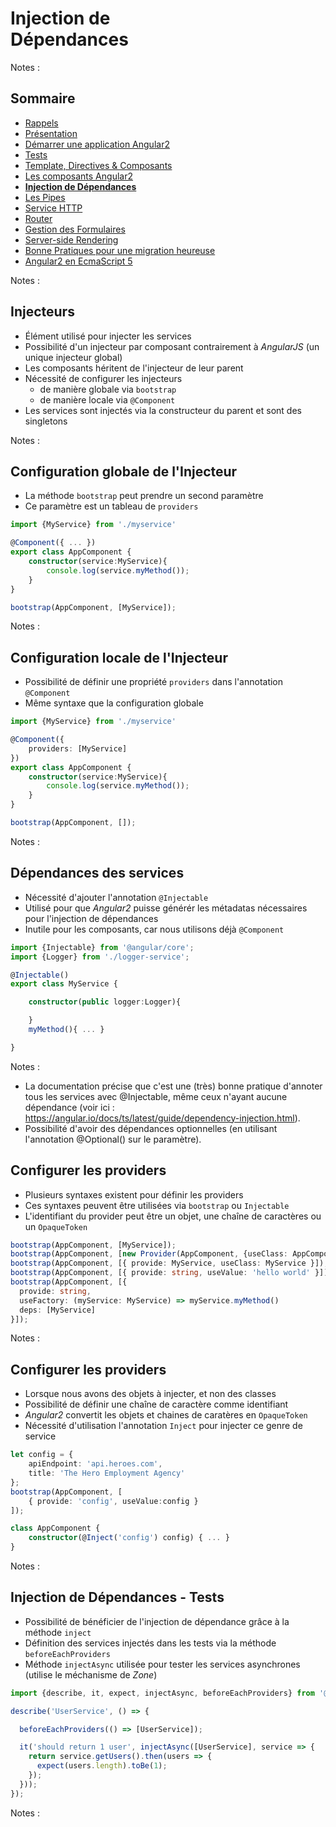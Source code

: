 # Injection de<br>Dépendances

<!-- .slide: class="page-title" -->

Notes :



## Sommaire

<!-- .slide: class="toc" -->

- [Rappels](#/1)
- [Présentation](#/2)
- [Démarrer une application Angular2](#/3)
- [Tests](#/4)
- [Template, Directives & Composants](#/5)
- [Les composants Angular2](#/6)
- **[Injection de Dépendances](#/7)**
- [Les Pipes](#/8)
- [Service HTTP](#/9)
- [Router](#/10)
- [Gestion des Formulaires](#/11)
- [Server-side Rendering](#/12)
- [Bonne Pratiques pour une migration heureuse](#/13)
- [Angular2 en EcmaScript 5](#/14)

Notes :



## Injecteurs

- Élément utilisé pour injecter les services
- Possibilité d'un injecteur par composant contrairement à *AngularJS* (un unique injecteur global)
- Les composants héritent de l'injecteur de leur parent
- Nécessité de configurer les injecteurs
    - de manière globale via `bootstrap`
    - de manière locale via `@Component`
- Les services sont injectés via la constructeur du parent et sont des singletons

Notes :



## Configuration globale de l'Injecteur

- La méthode `bootstrap` peut prendre un second paramètre
- Ce paramètre est un tableau de `providers`

```typescript
import {MyService} from './myservice'

@Component({ ... })
export class AppComponent {
    constructor(service:MyService){
        console.log(service.myMethod());
    }   
}

bootstrap(AppComponent, [MyService]);
```

Notes :



## Configuration locale de l'Injecteur

- Possibilité de définir une propriété `providers` dans l'annotation `@Component`
- Même syntaxe que la configuration globale

```typescript
import {MyService} from './myservice'

@Component({
    providers: [MyService]
})
export class AppComponent {
    constructor(service:MyService){
        console.log(service.myMethod());
    }   
}

bootstrap(AppComponent, []);
```

Notes :



## Dépendances des services

- Nécessité d'ajouter l'annotation `@Injectable`
- Utilisé pour que *Angular2* puisse générér les métadatas nécessaires pour l'injection de dépendances
- Inutile pour les composants, car nous utilisons déjà `@Component`

```typescript
import {Injectable} from '@angular/core';
import {Logger} from './logger-service';

@Injectable()
export class MyService {

    constructor(public logger:Logger){

    }
    myMethod(){ ... }

}
```

Notes :
- La documentation précise que c'est une (très) bonne pratique d'annoter tous les services avec @Injectable, même ceux n'ayant aucune dépendance (voir ici : https://angular.io/docs/ts/latest/guide/dependency-injection.html).
- Possibilité d'avoir des dépendances optionnelles (en utilisant l'annotation @Optional() sur le paramètre).



## Configurer les providers

- Plusieurs syntaxes existent pour définir les providers
- Ces syntaxes peuvent être utilisées via `bootstrap` ou `Injectable`
- L'identifiant du provider peut être un objet, une chaîne de caractères ou un `OpaqueToken`

```typescript
bootstrap(AppComponent, [MyService]);
bootstrap(AppComponent, [new Provider(AppComponent, {useClass: AppComponent})]);
bootstrap(AppComponent, [{ provide: MyService, useClass: MyService }]);
bootstrap(AppComponent, [{ provide: string, useValue: 'hello world' }]);
bootstrap(AppComponent, [{
  provide: string,
  useFactory: (myService: MyService) => myService.myMethod()
  deps: [MyService]
}]);
```

Notes :



## Configurer les providers

- Lorsque nous avons des objets à injecter, et non des classes
- Possibilité de définir une chaîne de caractère comme identifiant
- *Angular2* convertit les objets et chaines de caratères en `OpaqueToken`
- Nécessité d'utilisation l'annotation `Inject` pour injecter ce genre de service

```typescript
let config = {
    apiEndpoint: 'api.heroes.com',
    title: 'The Hero Employment Agency'
};
bootstrap(AppComponent, [
    { provide: 'config', useValue:config }
]);

class AppComponent {
    constructor(@Inject('config') config) { ... }
}
```

Notes :



## Injection de Dépendances - Tests

- Possibilité de bénéficier de l'injection de dépendance grâce à la méthode `inject`
- Définition des services injectés dans les tests via la méthode `beforeEachProviders`
- Méthode `injectAsync` utilisée pour tester les services asynchrones (utilise le méchanisme de *Zone*)

```typescript
import {describe, it, expect, injectAsync, beforeEachProviders} from '@angular/testing';

describe('UserService', () => {

  beforeEachProviders(() => [UserService]);

  it('should return 1 user', injectAsync([UserService], service => {
    return service.getUsers().then(users => {
      expect(users.length).toBe(1);
    });
  }));
});
```

Notes :



<!-- .slide: class="page-questions" -->
